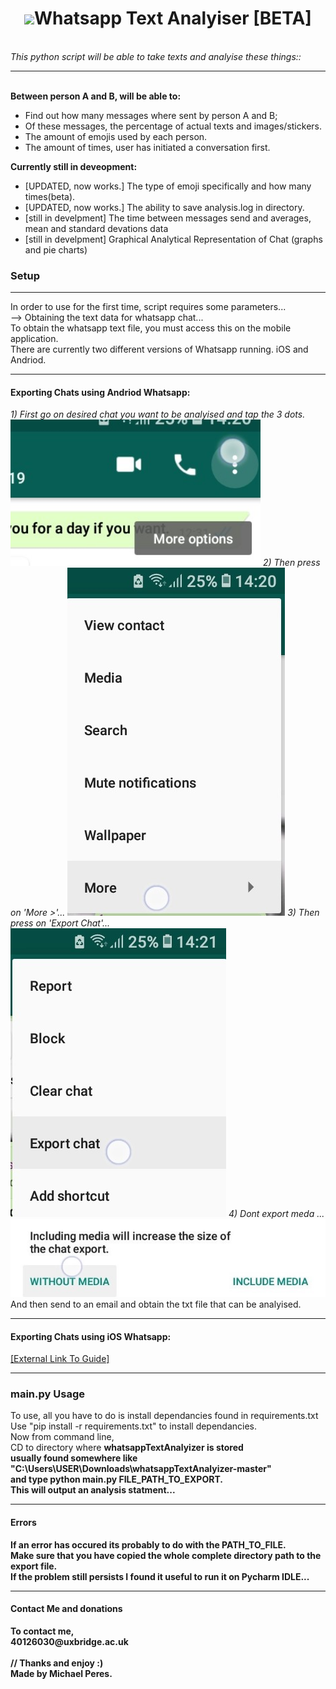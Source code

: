 <center>
<h1><img id='what' src='https://www.stickpng.com/assets/images/580b57fcd9996e24bc43c543.png' width='50px' style='vertical-align: center;'>Whatsapp Text Analyiser [BETA] </h1>
</center>
<br>
<em>This python script will be able to take texts and analyise these things::</em>
<hr>
  <br><b>Between person A and B, will be able to:</b>
    <ul>
    <li> Find out how many messages where sent by person A and B;</li>
    <li> Of these messages, the percentage of actual texts and images/stickers.</li>
    <li> The amount of emojis used by each person.</li>
    <li> The amount of times, user has initiated a conversation first.</li>
    </ul>
    <b>Currently still in deveopment:</b>
    <ul>
    <li> [UPDATED, now works.] The type of emoji specifically and how many times(beta).</li>
    <li> [UPDATED, now works.] The ability to save analysis.log in directory.</li>
    <li> [still in develpment] The time between messages send and averages, mean and standard devations data</li>
    <li> [still in develpment] Graphical Analytical Representation of Chat (graphs and pie charts)</li>
    </ul>
<h3>Setup</h3>
<hr>
In order to use for the first time, script requires some parameters...<br>
--> Obtaining the text data for whatsapp chat...<br>
To obtain the whatsapp text file, you must access this on the mobile application.<br>
There are currently two different versions of Whatsapp running. iOS and Andriod.
<hr>
<h4>Exporting Chats using Andriod Whatsapp:</h4>
<i> 1) First go on desired chat you want to be analyised and tap the 3 dots.</i>
<img src='https://raw.githubusercontent.com/makiisthenes/whatsappTextAnalyizer/master/export_pics/Screenshot_20191227-142052_WhatsApp.jpg' width='400px'>
<i> 2) Then press on 'More >'...</i>
<img src='https://raw.githubusercontent.com/makiisthenes/whatsappTextAnalyizer/master/export_pics/Screenshot_20191227-142058_WhatsApp.jpg'>
<i> 3) Then press on 'Export Chat'...</i>
<img src='https://raw.githubusercontent.com/makiisthenes/whatsappTextAnalyizer/master/export_pics/Screenshot_20191227-142101_WhatsApp.jpg'>
<i> 4) Dont export meda ... </i>
<img src='https://raw.githubusercontent.com/makiisthenes/whatsappTextAnalyizer/master/export_pics/Screenshot_20191227-142121_WhatsApp.jpg'>
And then send to an email and obtain the txt file that can be analyised.
<hr>
<h4>Exporting Chats using iOS Whatsapp:</h4>
<a href='https://www.imyfone.com/ios-data-recovery/export-whatsapp-chat-from-iphone/' target='_blank'>[External Link To Guide]</a><br>
<hr>
<h3>main.py Usage</h4>
To use, all you have to do is install dependancies found in requirements.txt<br>
Use "pip install -r requirements.txt" to install dependancies.<br>
Now from command line,<br>
CD to directory where <b>whatsappTextAnalyizer is stored<br>
usually found somewhere like "C:\Users\USER\Downloads\whatsappTextAnalyizer-master"<br>
and type python main.py FILE_PATH_TO_EXPORT.<br>
This will output an analysis statment...<br>
<hr>
<h4>Errors</h4>
If an error has occured its probably to do with the PATH_TO_FILE.<br>
Make sure that you have copied the whole complete directory path to the export file.<br>
If the problem still persists I found it useful to run it on Pycharm IDLE...<br>
<hr>
<h4>Contact Me and donations</h4>
To contact me,<br>
40126030@uxbridge.ac.uk<br> 
<br>
// Thanks and enjoy :) <br>
 Made by Michael Peres.
  
